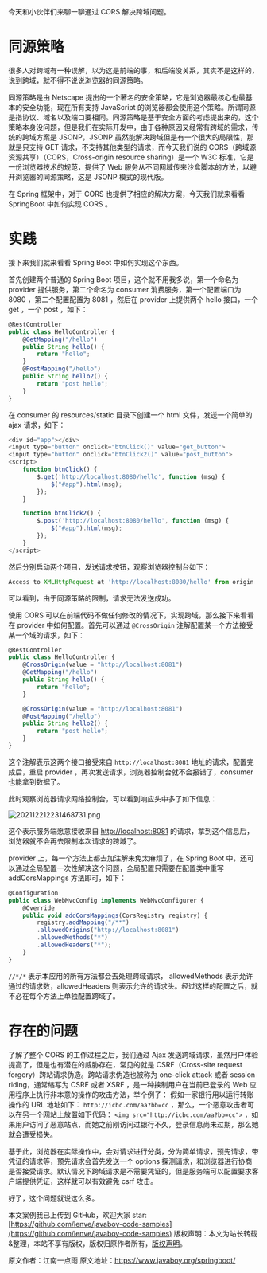 


今天和小伙伴们来聊一聊通过 CORS 解决跨域问题。

# 同源策略

很多人对跨域有一种误解，以为这是前端的事，和后端没关系，其实不是这样的，说到跨域，就不得不说说浏览器的同源策略。

同源策略是由 Netscape 提出的一个著名的安全策略，它是浏览器最核心也最基本的安全功能，现在所有支持 JavaScript 的浏览器都会使用这个策略。所谓同源是指协议、域名以及端口要相同。同源策略是基于安全方面的考虑提出来的，这个策略本身没问题，但是我们在实际开发中，由于各种原因又经常有跨域的需求，传统的跨域方案是 JSONP，JSONP 虽然能解决跨域但是有一个很大的局限性，那就是只支持 GET 请求，不支持其他类型的请求，而今天我们说的 CORS（跨域源资源共享）（CORS，Cross-origin resource sharing）是一个 W3C 标准，它是一份浏览器技术的规范，提供了 Web 服务从不同网域传来沙盒脚本的方法，以避开浏览器的同源策略，这是 JSONP 模式的现代版。

在 Spring 框架中，对于 CORS 也提供了相应的解决方案，今天我们就来看看 SpringBoot 中如何实现 CORS 。

# 实践

接下来我们就来看看 Spring Boot 中如何实现这个东西。

首先创建两个普通的 Spring Boot 项目，这个就不用我多说，第一个命名为 provider 提供服务，第二个命名为 consumer 消费服务，第一个配置端口为 8080 ，第二个配置配置为 8081 ，然后在 provider 上提供两个 hello 接口，一个 get ，一个 post ，如下：

```js 
@RestController
public class HelloController {
    @GetMapping("/hello")
    public String hello() {
        return "hello";
    }
    @PostMapping("/hello")
    public String hello2() {
        return "post hello";
    }
}
```

在 consumer 的 resources/static 目录下创建一个 html 文件，发送一个简单的 ajax 请求，如下：


```js 
<div id="app"></div>
<input type="button" onclick="btnClick()" value="get_button">
<input type="button" onclick="btnClick2()" value="post_button">
<script>
    function btnClick() {
        $.get('http://localhost:8080/hello', function (msg) {
            $("#app").html(msg);
        });
    }

    function btnClick2() {
        $.post('http://localhost:8080/hello', function (msg) {
            $("#app").html(msg);
        });
    }
</script>
```

然后分别启动两个项目，发送请求按钮，观察浏览器控制台如下：


```js 
Access to XMLHttpRequest at 'http://localhost:8080/hello' from origin 'http://localhost:8081' has been blocked by CORS policy: No 'Access-Control-Allow-Origin' header is present on the requested resource.
```

可以看到，由于同源策略的限制，请求无法发送成功。

使用 CORS 可以在前端代码不做任何修改的情况下，实现跨域，那么接下来看看在 provider 中如何配置。首先可以通过 `@CrossOrigin` 注解配置某一个方法接受某一个域的请求，如下：

```js 
@RestController
public class HelloController {
    @CrossOrigin(value = "http://localhost:8081")
    @GetMapping("/hello")
    public String hello() {
        return "hello";
    }

    @CrossOrigin(value = "http://localhost:8081")
    @PostMapping("/hello")
    public String hello2() {
        return "post hello";
    }
}
```

这个注解表示这两个接口接受来自 `http://localhost:8081` 地址的请求，配置完成后，重启 provider ，再次发送请求，浏览器控制台就不会报错了，consumer 也能拿到数据了。

此时观察浏览器请求网络控制台，可以看到响应头中多了如下信息：

![202112212231468731.png](https://gitee.com/hezhiyuan007/java-study/raw/master/images/SpringBoot3/6723702a-b83e-41c3-aaa0-0151fa2500ef.png)

这个表示服务端愿意接收来自 [http://localhost:8081](http://localhost:8081) 的请求，拿到这个信息后，浏览器就不会再去限制本次请求的跨域了。

provider 上，每一个方法上都去加注解未免太麻烦了，在 Spring Boot 中，还可以通过全局配置一次性解决这个问题，全局配置只需要在配置类中重写 addCorsMappings 方法即可，如下：

```js 
@Configuration
public class WebMvcConfig implements WebMvcConfigurer {
    @Override
    public void addCorsMappings(CorsRegistry registry) {
        registry.addMapping("/**")
        .allowedOrigins("http://localhost:8081")
        .allowedMethods("*")
        .allowedHeaders("*");
    }
}
```

`//*/*` 表示本应用的所有方法都会去处理跨域请求， allowedMethods 表示允许通过的请求数，allowedHeaders 则表示允许的请求头。经过这样的配置之后，就不必在每个方法上单独配置跨域了。

# 存在的问题

了解了整个 CORS 的工作过程之后，我们通过 Ajax 发送跨域请求，虽然用户体验提高了，但是也有潜在的威胁存在，常见的就是 CSRF（Cross-site request forgery）跨站请求伪造。跨站请求伪造也被称为 one-click attack 或者 session riding，通常缩写为 CSRF 或者 XSRF ，是一种挟制用户在当前已登录的 Web 应用程序上执行非本意的操作的攻击方法，举个例子：
假如一家银行用以运行转账操作的 URL 地址如下： `http://icbc.com/aa?bb=cc` ，那么，一个恶意攻击者可以在另一个网站上放置如下代码： `<img src="http://icbc.com/aa?bb=cc">` ，如果用户访问了恶意站点，而她之前刚访问过银行不久，登录信息尚未过期，那么她就会遭受损失。

基于此，浏览器在实际操作中，会对请求进行分类，分为简单请求，预先请求，带凭证的请求等，预先请求会首先发送一个 options 探测请求，和浏览器进行协商是否接受请求。默认情况下跨域请求是不需要凭证的，但是服务端可以配置要求客户端提供凭证，这样就可以有效避免 csrf 攻击。

好了，这个问题就说这么多。

本文案例我已上传到 GitHub，欢迎大家 star:[https://github.com/lenve/javaboy-code-samples](https://github.com/lenve/javaboy-code-samples)
版权声明：本文为站长转载&整理，本站不享有版权，版权归原作者所有，[版权声明](https://gitee.com/hezhiyuan007/java-notes/raw/master/disclaimer.md)。




原文作者：江南一点雨 原文地址：https://www.javaboy.org/springboot/